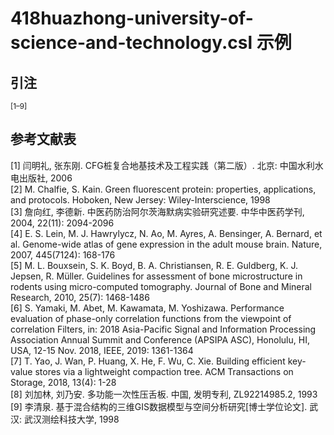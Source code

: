 # 418huazhong-university-of-science-and-technology.csl 示例

<!-- 此文件由脚本自动生成，请勿手动修改！ -->

## 引注

<sup>[1–9]</sup>

## 参考文献表

<div class="csl-bib-body second-field-align-flush">
  <div class="csl-entry">[1]	闫明礼, 张东刚. CFG桩复合地基技术及工程实践（第二版）. 北京: 中国水利水电出版社, 2006</div>
  <div class="csl-entry">[2]	M. Chalfie, S. Kain. Green fluorescent protein: properties, applications, and protocols. Hoboken, New Jersey: Wiley-Interscience, 1998</div>
  <div class="csl-entry">[3]	詹向红, 李德新. 中医药防治阿尔茨海默病实验研究述要. 中华中医药学刊, 2004, 22(11): 2094-2096</div>
  <div class="csl-entry">[4]	E. S. Lein, M. J. Hawrylycz, N. Ao, M. Ayres, A. Bensinger, A. Bernard, et al. Genome-wide atlas of gene expression in the adult mouse brain. Nature, 2007, 445(7124): 168-176</div>
  <div class="csl-entry">[5]	M. L. Bouxsein, S. K. Boyd, B. A. Christiansen, R. E. Guldberg, K. J. Jepsen, R. Müller. Guidelines for assessment of bone microstructure in rodents using micro-computed tomography. Journal of Bone and Mineral Research, 2010, 25(7): 1468-1486</div>
  <div class="csl-entry">[6]	S. Yamaki, M. Abet, M. Kawamata, M. Yoshizawa. Performance evaluation of phase-only correlation functions from the viewpoint of correlation Filters, in: 2018 Asia-Pacific Signal and Information Processing Association Annual Summit and Conference (APSIPA ASC), Honolulu, HI, USA, 12-15 Nov. 2018, IEEE, 2019: 1361-1364</div>
  <div class="csl-entry">[7]	T. Yao, J. Wan, P. Huang, X. He, F. Wu, C. Xie. Building efficient key-value stores via a lightweight compaction tree. ACM Transactions on Storage, 2018, 13(4): 1-28</div>
  <div class="csl-entry">[8]	刘加林, 刘乃安. 多功能一次性压舌板. 中国, 发明专利, ZL92214985.2, 1993</div>
  <div class="csl-entry">[9]	李清泉. 基于混合结构的三维GIS数据模型与空间分析研究[博士学位论文]. 武汉: 武汉测绘科技大学, 1998</div>
</div>
